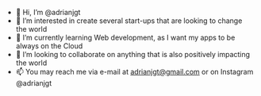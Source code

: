 - 👋 Hi, I’m @adrianjgt
- 👀 I’m interested in create several start-ups that are looking to change the world
- 🌱 I’m currently learning Web development, as I want my apps to be always on the Cloud
- 💞️ I’m looking to collaborate on anything that is also positively impacting the world
- 📫 You may reach me via e-mail at adrianjgt@gmail.com or on Instagram @adrianjgt
